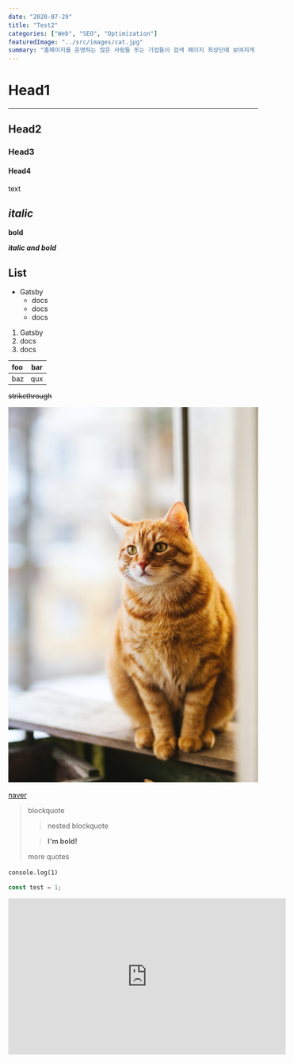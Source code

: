```yaml
---
date: "2020-07-29"
title: "Test2"
categories: ["Web", "SEO", "Optimization"]
featuredImage: "../src/images/cat.jpg"
summary: "홈페이지를 운영하는 많은 사람들 또는 기업들이 검색 페이지 최상단에 보여지게 하기 위해 어떤 최적화 작업을 하는지 알아보자."
---
```


# Head1

---

## Head2

### Head3

#### Head4

text

## _italic_

**bold**

**_italic and bold_**

## List

- Gatsby
  - docs
  - docs
  - docs

1. Gatsby
2. docs
3. docs

| foo | bar |
| :-- | :-: |
| baz | qux |

~~strikethrough~~

![alt text](../src//images//cat.jpg)

[naver](https://www.naver.com)

> blockquote
>
> > nested blockquote
>
> > **I'm bold!**
>
> more quotes

`console.log(1)`

```jsx
const test = 1;
```

<iframe width="560" height="315" src="https://www.youtube.com/embed/4n0xNbfJLR8" frameborder="0" allowfullscreen></iframe>
